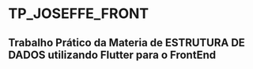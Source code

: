# TP_JOSEFFE_FRONT

## Trabalho Prático da Materia de ESTRUTURA DE DADOS utilizando Flutter para o FrontEnd
